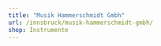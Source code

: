 ```yaml
---
title: "Musik Hammerschmidt Gmbh"
url: /innsbruck/musik-hammerschmidt-gmbh/
shop: Instrumente
---
```

